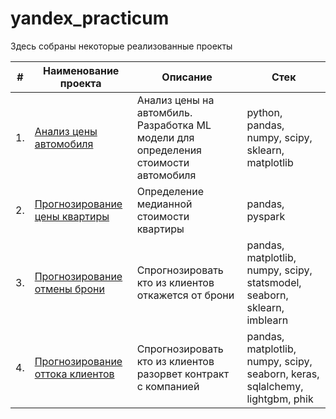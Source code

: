 # yandex_practicum

Здесь собраны некоторые реализованные проекты

| #    | Наименование проекта                | Описание                                                     | Стек                                                         |
| ---- | ------------------------------------------------------------ | ------------------------------------------------------------ | ------------------------------------------------------------ |
| 1.   | [Анализ цены автомобиля](https://github.com/BudanovNikolay/yandex_practicum/tree/master/car_price_analysis) | Анализ цены на автомбиль. <br/> Разработка ML модели для <br/>определения стоимости автомобиля| python, pandas, numpy, scipy, sklearn, matplotlib       |
| 2.   | [Прогнозирование цены квартиры](https://github.com/BudanovNikolay/yandex_practicum/tree/master/flats_price_prediction) | Определение медианной стоимости квартиры | pandas, pyspark|
| 3.   | [Прогнозирование отмены брони](https://github.com/BudanovNikolay/yandex_practicum/tree/master/order_cancellation_prediction) |Спрогнозировать кто из клиентов откажется от брони | pandas, matplotlib, numpy, scipy, statsmodel, seaborn, sklearn, imblearn|
| 4.   | [Прогнозирование оттока клиентов](https://github.com/BudanovNikolay/yandex_practicum/tree/master/lost_client) |Спрогнозировать кто из клиентов разорвет контракт с компанией | pandas, matplotlib, numpy, scipy, seaborn, keras, sqlalchemy, lightgbm, phik|
